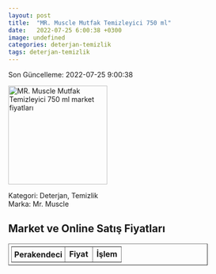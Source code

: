 ```yaml
---
layout: post
title:  "MR. Muscle Mutfak Temizleyici 750 ml"
date:   2022-07-25 6:00:38 +0300
image: undefined
categories: deterjan-temizlik
tags: deterjan-temizlik
---
```


Son Güncelleme: 2022-07-25 9:00:38

<img src="undefined" width="200" alt="MR. Muscle Mutfak Temizleyici 750 ml market fiyatları" />

Kategori: Deterjan, Temizlik
<br />
Marka: Mr. Muscle

<h2>Market ve Online Satış Fiyatları</h2>

<table border="1" style="padding: 5px;width:80%;">
  <tr>
    <td style="padding: 5px;"><strong>Perakendeci</strong></td>
    <td><strong>Fiyat</strong></td>
    <td><strong>İşlem</strong></td>
  </tr>
  
</table>
